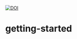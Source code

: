 [![DOI](https://zenodo.org/badge/DOI/10.5281/zenodo.3549636.svg)](https://doi.org/10.5281/zenodo.3549636)

# getting-started
